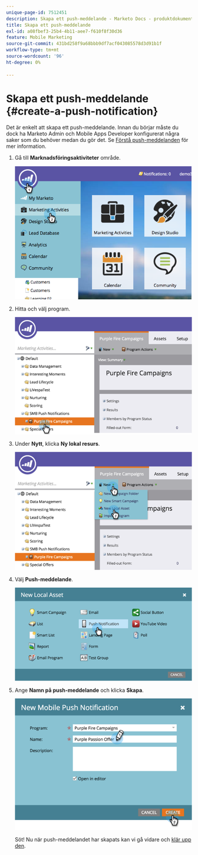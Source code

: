 ```yaml
---
unique-page-id: 7512451
description: Skapa ett push-meddelande - Marketo Docs - produktdokumentation
title: Skapa ett push-meddelande
exl-id: a08fbef3-25b4-4b11-aee7-f610f8f30d36
feature: Mobile Marketing
source-git-commit: 431bd258f9a68bbb9df7acf043085578d3d91b1f
workflow-type: tm+mt
source-wordcount: '96'
ht-degree: 0%

---
```


# Skapa ett push-meddelande {#create-a-push-notification}

Det är enkelt att skapa ett push-meddelande. Innan du börjar måste du dock ha Marketo Admin och Mobile Apps Developer konfigurerat några saker som du behöver medan du gör det. Se [Förstå push-meddelanden](/help/marketo/product-docs/mobile-marketing/push-notifications/understanding-push-notifications.md) för mer information.

1. Gå till **Marknadsföringsaktiviteter** område.

   ![](assets/image2015-4-22-18-3a46-3a14.png)

1. Hitta och välj program.

   ![](assets/image2015-4-23-13-3a31-3a43.png)

1. Under **Nytt**, klicka **Ny lokal resurs**.

   ![](assets/image2015-4-23-13-3a33-3a20.png)

1. Välj **Push-meddelande**.

   ![](assets/image2015-4-23-13-3a35-3a6.png)

1. Ange **Namn på push-meddelande** och klicka **Skapa**.

   ![](assets/image2015-4-23-13-3a36-3a56.png)

   Söt! Nu när push-meddelandet har skapats kan vi gå vidare och [klär upp den](/help/marketo/product-docs/mobile-marketing/push-notifications/configure-mobile-push-notification.md).
